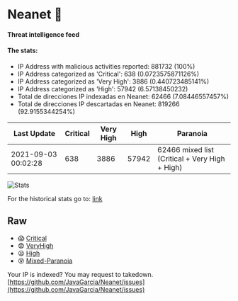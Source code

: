 # Neanet :hocho:
#### Threat intelligence feed
#### The stats:

- IP Address with malicious activities reported: 881732 (100%)
- IP Address categorized as 'Critical':  638 (0.0723575871126%)
- IP Address categorized as 'Very High':  3886 (0.440723485141%)
- IP Address categorized as 'High':  57942 (6.57138450232)
- Total de direcciones IP indexadas en Neanet:  62466 (7.08446557457%)
- Total de direcciones IP descartadas en Neanet:  819266 (92.9155344254%)

| Last Update | Critical | Very High | High | Paranoia |
| --- | --- | --- | --- | --- |
| 2021-09-03 00:02:28 | 638 | 3886 | 57942 | 62466 mixed list (Critical + Very High + High)|

![Stats](https://docs.google.com/spreadsheets/d/e/2PACX-1vSnaNMIXVabIpDJjufMlzH7poXnshF3mgd8Is1g9ytUEzVsP5my4Trn8f-xkoLLQ38xpL3HtmUexLo6/pubchart?oid=501124687&format=image)

For the historical stats go to: [link](/stats.csv)
## Raw
- :scream: [Critical](https://raw.githubusercontent.com/JavaGarcia/Neanet/master/blacklists/neanet_critical.txt)
- :fearful: [VeryHigh](https://raw.githubusercontent.com/JavaGarcia/Neanet/master/blacklists/neanet_veryHigh.txtt)
- :frowning: [High](https://raw.githubusercontent.com/JavaGarcia/Neanet/master/blacklists/neanet_high.txt)
- :dizzy_face: [Mixed-Paranoia](https://raw.githubusercontent.com/JavaGarcia/Neanet/master/blacklists/neanet_all.txt)


Your IP is indexed? You may request to takedown. [https://github.com/JavaGarcia/Neanet/issues](https://github.com/JavaGarcia/Neanet/issues)














































































































































































































































































































































































































































































































































































































































































































































































































































































































































































































































































































































































































































































































































































































































































































































































































































































































































































































































































































































































































































































































































































































































































































































































































































































































































































































































































































































































































































































































































































































































































































































































































































































































































































































































































































































































































































































































































































































































































































































































































































































































































































































































































































































































































































































































































































































































































































































































































































































































































































































































































































































































































































































































































































































































































































































































































































































































































































































































































































































































































































































































































































































































































































































































































































































































































































































































































































































































































































































































































































































































































































































































































































































































































































































































































































































































































































































































































































































































































































































































































































































































































































































































































































































































































































































































































































































































































